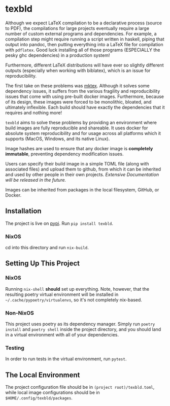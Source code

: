 # texbld

Although we expect LaTeX compilation to be a declarative process (source to
PDF), the compilations for large projects eventually require a large number of
custom external programs and dependencies. For example, a compilation step might
require running a script written in haskell, piping that output into pandoc,
then putting everything into a LaTeX file for compilation with `pdflatex`. Good
luck installing all of those programs (ESPECIALLY the pesky ghc dependencies) in
a production system!

Furthermore, different LaTeX distributions will have ever so slightly different
outputs (especially when working with biblatex), which is an issue for
reproducibility.

The first take on these problems was
[mktex](https://github.com/junikimm717/mktex). Although it solves some
dependency issues, it suffers from the various fragility and reproducibility
issues that come with using pre-built docker images. Furthermore, because of its
design, these images were forced to be monolithic, bloated, and ultimately
inflexible. Each build should have exactly the dependencies that it requires
and nothing more!

`texbld` aims to solve these problems by providing an environment where build images
are fully reproducible and shareable. It uses docker for absolute system
reproducibility and for usage across all platforms which it supports (MacOS,
Windows, and its native Linux).

Image hashes are used to ensure that any docker image is **completely immutable**,
preventing dependency modification issues.

Users can specify their build image in a simple TOML file (along with associated
files) and upload them to github, from which it can be inherited and used by
other people in their own projects. _Extensive Documentation will be released in the future._

Images can be inherited from packages in the local filesystem, GitHub, or Docker.

## Installation

The project is live on [pypi](https://pypi.org/project/texbld/).
Run `pip install texbld`.

### NixOS

cd into this directory and run `nix-build`.

## Setting Up This Project

### NixOS

Running `nix-shell` **should** set up everything. Note, however, that the
resulting poetry virtual environment will be installed in
`~/.cache/pypoetry/virtualenvs`, so it's not completely nix-based.

### Non-NixOS

This project uses poetry as its dependency manager. Simply run `poetry install`
and `poetry shell` inside the project directory, and you should land in a
virtual environment with all of your dependencies.

### Testing

In order to run tests in the virtual environment, run `pytest`.

## The Local Environment

The project configuration file should be in `(project root)/texbld.toml`, while
local image configurations should be in `$HOME/.config/texbld/packages`.
